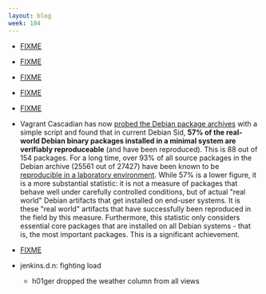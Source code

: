 ```yaml
---
layout: blog
week: 184
---
```


* [FIXME](http://talks.cam.ac.uk/talk/index/114232)

* [FIXME](https://www.youtube.com/watch?v=8M6yvJC00J4)

* [FIXME](https://lists.freedesktop.org/archives/fontconfig/2018-October/006374.html)

* [FIXME](http://lists.gnu.org/archive/html/info-mtools/2018-10/msg00004.html)

* [FIXME](http://lists.gnu.org/archive/html/info-mtools/2018-10/msg00003.html)

* Vagrant Cascadian has now [probed the Debian package archives](https://lists.reproducible-builds.org/pipermail/rb-general/2018-October/001239.html) with a simple script and found that in current Debian Sid, **57% of the real-world Debian binary packages installed in a minimal system are verifiably reproduceable** (and have been reproduced). This is 88 out of 154 packages.  For a long time, over 93% of all source packages in the Debian archive (25561 out of 27427) have been known to be [reproducible in a laboratory environment](https://tests.reproducible-builds.org/debian/buster/index_suite_amd64_stats.html). While 57% is a lower figure, it is a more substantial statistic: it is not a measure of packages that behave well under carefully controlled conditions, but of actual "real world" Debian artifacts that get installed on end-user systems. It is these "real world" artifacts that have successfully been reproduced in the field by this measure. Furthermore, this statistic only considers essential core packages that are installed on all Debian systems - that is, the most important packages.  This is a significant achievement.

* [FIXME](https://salsa.debian.org/go-team/packages/dh-golang/merge_requests/6)

* jenkins.d.n: fighting load
  - h01ger dropped the weather column from all views

